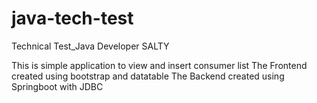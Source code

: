 # java-tech-test
Technical Test_Java Developer SALTY

This is simple application to view and insert consumer list
The Frontend created using bootstrap and datatable
The Backend created using Springboot with JDBC